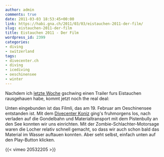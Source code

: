 ```yaml
---
author: admin
comments: true
date: 2011-03-03 18:53:45+00:00
link: https://habi.gna.ch/2011/03/03/eistauchen-2011-der-film/
slug: eistauchen-2011-der-film
title: Eistauchen 2011 - Der Film
wordpress_id: 2399
categories:
- diving
- switzerland
tags:
- divecenter.ch
- diving
- icediving
- oeschinensee
- winter
---
```


Nachdem ich [letzte Woche](https://habi.gna.ch/2011/02/21/trailer-eistauchen/) gschwing einen Trailer furs Eistauchen rausgehauen habe, kommt jetzt noch the real deal:

Unten eingebunden ist das Filmli, das am 19. Februar am Oeschinensee entstanden ist. Mit dem [Divecenter Koniz](http://www.divecenter.ch/) ging's fruhmorgens los, nach verladen auf die Gondelbahn und Materialtransport mit dem Pistenbully an den See konnten wir uns einrichten. Mit der Zombie-Schlachter-Motorsage waren die Locher relativ schnell gemacht, so dass wir auch schon bald das Material im Wasser auftauen konnten. Aber seht selbst, einfach unten auf den Play-Button klicken.

{{< vimeo 20532205 >}}
